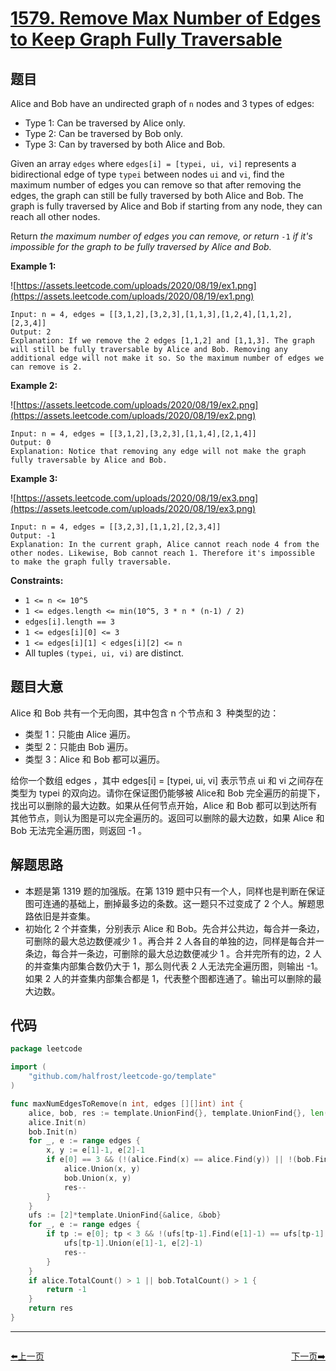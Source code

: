 # [1579. Remove Max Number of Edges to Keep Graph Fully Traversable](https://leetcode.com/problems/remove-max-number-of-edges-to-keep-graph-fully-traversable/)


## 题目

Alice and Bob have an undirected graph of `n` nodes and 3 types of edges:

- Type 1: Can be traversed by Alice only.
- Type 2: Can be traversed by Bob only.
- Type 3: Can by traversed by both Alice and Bob.

Given an array `edges` where `edges[i] = [typei, ui, vi]` represents a bidirectional edge of type `typei` between nodes `ui` and `vi`, find the maximum number of edges you can remove so that after removing the edges, the graph can still be fully traversed by both Alice and Bob. The graph is fully traversed by Alice and Bob if starting from any node, they can reach all other nodes.

Return *the maximum number of edges you can remove, or return* `-1` *if it's impossible for the graph to be fully traversed by Alice and Bob.*

**Example 1:**

![https://assets.leetcode.com/uploads/2020/08/19/ex1.png](https://assets.leetcode.com/uploads/2020/08/19/ex1.png)

```
Input: n = 4, edges = [[3,1,2],[3,2,3],[1,1,3],[1,2,4],[1,1,2],[2,3,4]]
Output: 2
Explanation: If we remove the 2 edges [1,1,2] and [1,1,3]. The graph will still be fully traversable by Alice and Bob. Removing any additional edge will not make it so. So the maximum number of edges we can remove is 2.
```

**Example 2:**

![https://assets.leetcode.com/uploads/2020/08/19/ex2.png](https://assets.leetcode.com/uploads/2020/08/19/ex2.png)

```
Input: n = 4, edges = [[3,1,2],[3,2,3],[1,1,4],[2,1,4]]
Output: 0
Explanation: Notice that removing any edge will not make the graph fully traversable by Alice and Bob.
```

**Example 3:**

![https://assets.leetcode.com/uploads/2020/08/19/ex3.png](https://assets.leetcode.com/uploads/2020/08/19/ex3.png)

```
Input: n = 4, edges = [[3,2,3],[1,1,2],[2,3,4]]
Output: -1
Explanation: In the current graph, Alice cannot reach node 4 from the other nodes. Likewise, Bob cannot reach 1. Therefore it's impossible to make the graph fully traversable.
```

**Constraints:**

- `1 <= n <= 10^5`
- `1 <= edges.length <= min(10^5, 3 * n * (n-1) / 2)`
- `edges[i].length == 3`
- `1 <= edges[i][0] <= 3`
- `1 <= edges[i][1] < edges[i][2] <= n`
- All tuples `(typei, ui, vi)` are distinct.

## 题目大意

Alice 和 Bob 共有一个无向图，其中包含 n 个节点和 3  种类型的边：

- 类型 1：只能由 Alice 遍历。
- 类型 2：只能由 Bob 遍历。
- 类型 3：Alice 和 Bob 都可以遍历。

给你一个数组 edges ，其中 edges[i] = [typei, ui, vi] 表示节点 ui 和 vi 之间存在类型为 typei 的双向边。请你在保证图仍能够被 Alice和 Bob 完全遍历的前提下，找出可以删除的最大边数。如果从任何节点开始，Alice 和 Bob 都可以到达所有其他节点，则认为图是可以完全遍历的。返回可以删除的最大边数，如果 Alice 和 Bob 无法完全遍历图，则返回 -1 。

## 解题思路

- 本题是第 1319 题的加强版。在第 1319 题中只有一个人，同样也是判断在保证图可连通的基础上，删掉最多边的条数。这一题只不过变成了 2 个人。解题思路依旧是并查集。
- 初始化 2 个并查集，分别表示 Alice 和 Bob。先合并公共边，每合并一条边，可删除的最大总边数便减少 1 。再合并 2 人各自的单独的边，同样是每合并一条边，每合并一条边，可删除的最大总边数便减少 1 。合并完所有的边，2 人的并查集内部集合数仍大于 1，那么则代表 2 人无法完全遍历图，则输出 -1。如果 2 人的并查集内部集合都是 1，代表整个图都连通了。输出可以删除的最大边数。

## 代码

```go
package leetcode

import (
	"github.com/halfrost/leetcode-go/template"
)

func maxNumEdgesToRemove(n int, edges [][]int) int {
	alice, bob, res := template.UnionFind{}, template.UnionFind{}, len(edges)
	alice.Init(n)
	bob.Init(n)
	for _, e := range edges {
		x, y := e[1]-1, e[2]-1
		if e[0] == 3 && (!(alice.Find(x) == alice.Find(y)) || !(bob.Find(x) == bob.Find(y))) {
			alice.Union(x, y)
			bob.Union(x, y)
			res--
		}
	}
	ufs := [2]*template.UnionFind{&alice, &bob}
	for _, e := range edges {
		if tp := e[0]; tp < 3 && !(ufs[tp-1].Find(e[1]-1) == ufs[tp-1].Find(e[2]-1)) {
			ufs[tp-1].Union(e[1]-1, e[2]-1)
			res--
		}
	}
	if alice.TotalCount() > 1 || bob.TotalCount() > 1 {
		return -1
	}
	return res
}
```


----------------------------------------------
<div style="display: flex;justify-content: space-between;align-items: center;">
<p><a href="https://books.halfrost.com/leetcode/ChapterFour/1500~1599/1576.Replace-All-s-to-Avoid-Consecutive-Repeating-Characters/">⬅️上一页</a></p>
<p><a href="https://books.halfrost.com/leetcode/ChapterFour/1600~1699/1600.Throne-Inheritance/">下一页➡️</a></p>
</div>
